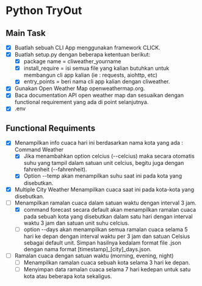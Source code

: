 # Python TryOut

## Main Task
- [x] Buatlah sebuah CLI App menggunakan framework CLICK.
- [x] Buatlah setup.py dengan beberapa ketentuan berikut:
    - [x] package name = cliweather_yourname
    - [x] install_require = isi semua file yang kalian butuhkan untuk membangun cli app kalian (ie : requests, aiohttp, etc)
    - [x] entry_points = beri nama cli app kalian dengan cliweather.
- [x] Gunakan Open Weather Map openweathermap.org.
- [x] Baca documentation API open weather map dan sesuaikan dengan functional requirement yang ada di point selanjutnya.
- [x] .env
## Functional Requiments
- [x] Menampilkan info cuaca hari ini berdasarkan nama kota yang ada : Command Weather
    - [x] Jika menambahkan option celcius (--celcius) maka secara otomatis suhu yang tampil dalam satuan unit celcius, begitu juga dengan fahrenheit (--fahrenheit).
    - [x] Option --temp akan menampilkan suhu saat ini pada kota yang disebutkan.
- [x] Multiple City Weather Menampilkan cuaca saat ini pada kota-kota yang disebutkan.
- [ ] Menampilkan ramalan cuaca dalam satuan waktu dengan interval 3 jam.
    - [x] command forecast secara default akan menampilkan ramalan cuaca pada sebuah kota yang disebutkan dalam satu hari dengan interval waktu 3 jam dan satuan unit suhu celcius.
    - [ ] option --days akan menampilkan semua ramalan cuaca selama 5 hari ke depan dengan interval waktu per 3 jam dan satuan Celsius sebagai default unit. Simpan hasilnya kedalam format file .json dengan nama format [timestamp]_[city]_days.json.
- [ ] Ramalan cuaca dengan satuan waktu (morning, evening, night)
    - [ ] Menampilkan ramalan cuaca sebuah kota selama 3 hari ke depan.
    - [ ] Menyimpan data ramalan cuaca selama 7 hari kedepan untuk satu kota atau beberapa kota sekaligus.